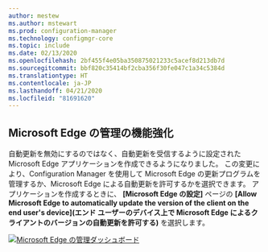 ```yaml
---
author: mestew
ms.author: mstewart
ms.prod: configuration-manager
ms.technology: configmgr-core
ms.topic: include
ms.date: 02/13/2020
ms.openlocfilehash: 2bf455f4e05ba350875021233c5acef8d213db7d
ms.sourcegitcommit: bbf820c35414bf2cba356f30fe047c1a34c5384d
ms.translationtype: HT
ms.contentlocale: ja-JP
ms.lasthandoff: 04/21/2020
ms.locfileid: "81691620"
---
```

## <a name="improvements-to-microsoft-edge-management"></a><a name="bkmk_edge"></a> Microsoft Edge の管理の機能強化
<!--4561024-->

自動更新を無効にするのではなく、自動更新を受信するように設定された Microsoft Edge アプリケーションを作成できるようになりました。 この変更により、Configuration Manager を使用して Microsoft Edge の更新プログラムを管理するか、Microsoft Edge による自動更新を許可するかを選択できます。 アプリケーションを作成するときに、 **[Microsoft Edge の設定]** ページの **[Allow Microsoft Edge to automatically update the version of the client on the end user's device]\(エンド ユーザーのデバイス上で Microsoft Edge によるクライアントのバージョンの自動更新を許可する\)** を選択します。

[![Microsoft Edge の管理ダッシュボード](../../media/4561024-autoupdate-edge.png)](../../media/4561024-autoupdate-edge.png#lightbox)


